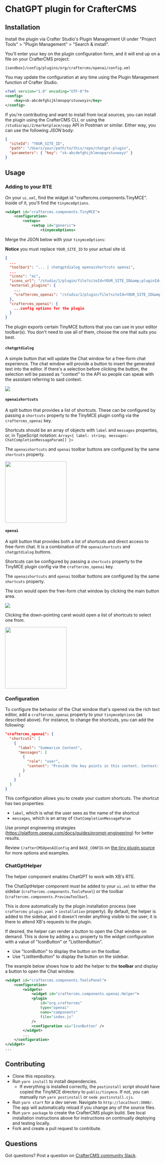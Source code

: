 # ChatGPT plugin for CrafterCMS

## Installation

Install the plugin via Crafter Studio's Plugin Management UI under "Project Tools" > "Plugin Management" > "Search & install".

You'll enter your key on the plugin configuration form, and it will end up on a file on your CrafterCMS project:
```
{sandbox}/config/plugins/org/craftercms/openai/config.xml
``` 

You may update the configuration at any time using the Plugin Management function of Crafter Studio.

```xml
<?xml version="1.0" encoding="UTF-8"?>
<config>
	<key>sk-abcdefghijklmnopqrstuvwxyz</key>
</config>
```

<!-- TODO: Add the cli command for copy-plugin -->

If you're contributing and want to install from local sources, you can install the plugin 
using the CrafterCMS CLI, or using the `/studio/api/2/marketplace/copy` API in Postman or similar. 
Either way, you can use the following _JSON_ body:

```json
{
  "siteId": "YOUR_SITE_ID",
  "path": "/Users/your/path/to/this/repo/chatgpt-plugin",
  "parameters": { "key": "sk-abcdefghijklmnopqrstuvwxyz" }
}
```

## Usage

### Adding to your RTE

On your `ui.xml`, find the widget id "craftercms.components.TinyMCE". Inside of it, you'll find the `tinymceOptions`. 

```xml
<widget id="craftercms.components.TinyMCE">
	<configuration>
		<setups>
			<setup id="generic">
				<tinymceOptions>
```

Merge the JSON below with your `tinymceOptions`: 

**Notice** you must replace `YOUR_SITE_ID` to your actual site id.

```json
{
  ...
  "toolbar1": "... | chatgptdialog openaishortcuts openai",
  ...
  "icons": "ai",
  "icons_url": "/studio/1/plugin/file?siteId=YOUR_SITE_ID&amp;pluginId=org.craftercms&amp;type=openai&amp;name=tinymce&amp;filename=tinymce-icon-pack.js",
  "external_plugins": {
    ...
    "craftercms_openai": "/studio/1/plugin/file?siteId=YOUR_SITE_ID&amp;pluginId=org.craftercms&amp;type=openai&amp;name=tinymce&amp;filename=craftercms_openai.js"
  },
  "craftercms_openai": {
    ...config options for the plugin
  }
}
```

The plugin exports certain TinyMCE buttons that you can use in your editor toolbar(s). You don't need to use all of them, 
choose the one that suits you best.

#### `chatgptdialog`

A simple button that will update the Chat window for a free-form chat experience. The chat window will provide a button to 
insert the generated text into the editor. If there's a selection before clicking the button, the selection will be passed
as "context" to the API so people can speak with the assistant referring to said context.

<img src=".crafter/chatgptdialog_button.png">

#### `openaishortcuts`

A split button that provides a list of shortcuts. These can be configured by passing a `shortcuts` property to the TinyMCE plugin config via the `craftercms_openai` key.

Shortcuts should be an array of objects with `label` and `messages` properties, or, in TypeScript notation: `Array<{ label: string; messages: ChatCompletionMessageParam[] }>`

The `openaishortcuts` and `openai` toolbar buttons are configured by the same `shortcuts` property.

<img src=".crafter/openaishortcuts_button_open.png" width="200">

#### `openai`

A split button that provides both a list of shortcuts and direct access to free-form chat. It is
a combination of the `openaishortcuts` and `chatgptdialog` buttons.

Shortcuts can be configured by passing a `shortcuts` property to the TinyMCE plugin config via the `craftercms_openai` key.

The `openaishortcuts` and `openai` toolbar buttons are configured by the same `shortcuts` property.

The icon would open the free-form chat window by clicking the main button area.

<img src=".crafter/openai_split_button.png">

Clicking the down-pointing caret would open a list of shortcuts to select one from.

<img src=".crafter/openai_split_button_open.png" width="200">

### Configuration

[//]: # (TODO: Document the `{context}` usage)

To configure the behavior of the Chat window that's opened via the rich text editor, add a `craftercms_openai`
property to your `tinymceOptions` (as described above). For instance, to change the shortcuts, you can add the following:

```json
"craftercms_openai": {
  "shortcuts": [
    {
      "label": "Summarize Content",
      "messages": [
        {
          "role": "user",
          "content": "Provide the key points in this content. Context: \"\"\"{context}\"\"\""
        }
      ]
    }
  ]
}
```
This configuration allows you to create your custom shortcuts. The shortcut has two properties:
- `label`, which is what the user sees as the name of the shortcut
- `messages`, which is an array of `ChatCompletionMessageParam`

Use prompt engineering strategies (https://platform.openai.com/docs/guides/prompt-engineering) for better results.

Review `CrafterCMSOpenAIConfig` and `BASE_CONFIG` on [the tiny plugin source](./sources/src/craftercms_openai.tsx) for more options and examples.

### ChatGptHelper

The helper component enables ChatGPT to work with XB's RTE.

The ChatGptHelper component must be added to your `ui.xml` to either the sidebar (`craftercms.components.ToolsPanel`) or the 
toolbar (`craftercms.components.PreviewToolbar`). 

This is done automatically by the plugin installation process (see `craftercms-plugin.yaml` > `installation` property). By
default, the helper is added to the sidebar, and it doesn't render anything visible to the user; it is there to attend XB's
requests to the plugin. 

If desired, the helper can render a button to open the Chat window on demand. This is done by  adding a `ui`
property to the widget configuration with a value of "IconButton" or "ListItemButton".
- Use "IconButton" to display the button on the toolbar.
- Use "ListItemButton" to display the button on the sidebar.

The example below shows how to add the helper to the **toolbar** and display a button to open the Chat window.

```xml
<widget id="craftercms.components.ToolsPanel">
	<configuration>
		<widgets>
			<widget id="craftercms.components.openai.Helper">
			<plugin
				id="org.craftercms"
				type="openai"
				name="components"
				file="index.js"
			/>
			<configuration ui="IconButton" />
		</widget>
		...
	</configuration>
</widget>
...
```

## Contributing

- Clone this repository.
- Run `yarn install` to install dependencies.
   - If everything is installed correctly, the `postinstall` script should have copied the TinyMCE directory to `public/tinymce`. If not, you can manually run `yarn postinstall` or `node postinstall.cjs`. 
- Run `yarn start` for a dev server. Navigate to `http://localhost:3000/`. The app will automatically reload if you change any of the source files.
- Run `yarn package` to create the CrafterCMS plugin build. See local installation instructions above for instructions on continually deploying and testing locally.
- Fork and create a pull request to contribute.

## Questions

Got questions? Post a question on [CrafterCMS community Slack](https://craftercms.com/slack).
